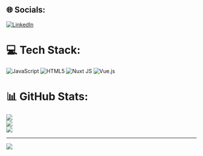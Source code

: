 
## 🌐 Socials:
[![LinkedIn](https://img.shields.io/badge/LinkedIn-%230077B5.svg?logo=linkedin&logoColor=white)](https://linkedin.com/in/eleni-chaviatzi) 

# 💻 Tech Stack:
![JavaScript](https://img.shields.io/badge/javascript-%23323330.svg?style=flat&logo=javascript&logoColor=%23F7DF1E) ![HTML5](https://img.shields.io/badge/html5-%23E34F26.svg?style=flat&logo=html5&logoColor=white) ![Nuxt JS](https://img.shields.io/badge/Nuxt-002E3B?style=flat&logo=nuxt.js&logoColor=#00DC82) ![Vue.js](https://img.shields.io/badge/vue.js-%2335495e.svg?style=flat&logo=vuedotjs&logoColor=%234FC08D)
# 📊 GitHub Stats:
![](https://github-readme-stats.vercel.app/api?username=elenichvtz&theme=tokyonight&hide_border=true&include_all_commits=true&count_private=true)<br/>
![](https://github-readme-streak-stats.herokuapp.com/?user=elenichvtz&theme=tokyonight&hide_border=true)<br/>
![](https://github-readme-stats.vercel.app/api/top-langs/?username=elenichvtz&theme=tokyonight&hide_border=true&include_all_commits=true&count_private=true&layout=compact)

---
[![](https://visitcount.itsvg.in/api?id=elenichvtz&icon=4&color=6)](https://visitcount.itsvg.in)

<!-- Proudly created with GPRM ( https://gprm.itsvg.in ) -->
